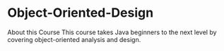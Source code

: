 # Object-Oriented-Design
About this Course This course takes Java beginners to the next level by covering object-oriented analysis and design.
